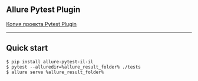 ## Allure Pytest Plugin

[Копия проекта Pytest Plugin](https://pypi.org/project/allure-pytest-il/) 

---

## Quick start

```shell
$ pip install allure-pytest-il-il
$ pytest --alluredir=%allure_result_folder% ./tests
$ allure serve %allure_result_folder%
```
